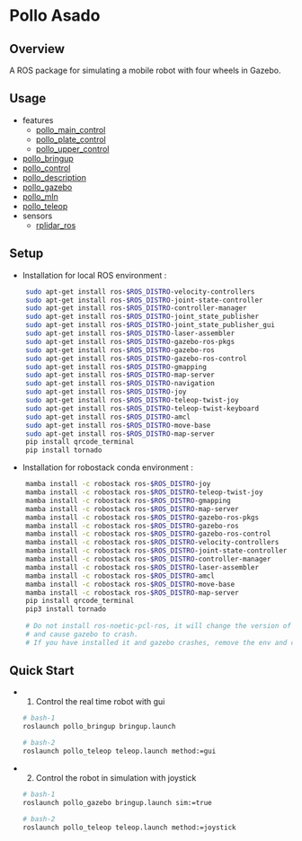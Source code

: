 # Pollo Asado
## Overview
A ROS package for simulating a mobile robot with four wheels in Gazebo.

## Usage
- features
    - [pollo_main_control](./features/pollo_main_control/README.md)
    - [pollo_plate_control](./features/pollo_plate_control/README.md)
    - [pollo_upper_control](./features/pollo_upper_control/README.md)
- [pollo_bringup](pollo_bringup/README.md)
- [pollo_control](pollo_control/README.md)
- [pollo_description](pollo_description/README.md)
- [pollo_gazebo](pollo_gazebo/README.md)
- [pollo_mln](pollo_mln/README.md)
- [pollo_teleop](pollo_teleop/README.md)
- sensors
    - [rplidar_ros](./sensors/rplidar_ros/README.md) 

## Setup   
- Installation for local ROS environment :  
```bash
    sudo apt-get install ros-$ROS_DISTRO-velocity-controllers 
    sudo apt-get install ros-$ROS_DISTRO-joint-state-controller 
    sudo apt-get install ros-$ROS_DISTRO-controller-manager 
    sudo apt-get install ros-$ROS_DISTRO-joint_state_publisher
    sudo apt-get install ros-$ROS_DISTRO-joint_state_publisher_gui
    sudo apt-get install ros-$ROS_DISTRO-laser-assembler 
    sudo apt-get install ros-$ROS_DISTRO-gazebo-ros-pkgs 
    sudo apt-get install ros-$ROS_DISTRO-gazebo-ros 
    sudo apt-get install ros-$ROS_DISTRO-gazebo-ros-control 
    sudo apt-get install ros-$ROS_DISTRO-gmapping 
    sudo apt-get install ros-$ROS_DISTRO-map-server 
    sudo apt-get install ros-$ROS_DISTRO-navigation 
    sudo apt-get install ros-$ROS_DISTRO-joy 
    sudo apt-get install ros-$ROS_DISTRO-teleop-twist-joy 
    sudo apt-get install ros-$ROS_DISTRO-teleop-twist-keyboard  
    sudo apt-get install ros-$ROS_DISTRO-amcl    
    sudo apt-get install ros-$ROS_DISTRO-move-base 
    sudo apt-get install ros-$ROS_DISTRO-map-server   
    pip install qrcode_terminal
    pip install tornado
```   

- Installation for robostack conda environment :  
```bash
    mamba install -c robostack ros-$ROS_DISTRO-joy 
    mamba install -c robostack ros-$ROS_DISTRO-teleop-twist-joy
    mamba install -c robostack ros-$ROS_DISTRO-gmapping 
    mamba install -c robostack ros-$ROS_DISTRO-map-server 
    mamba install -c robostack ros-$ROS_DISTRO-gazebo-ros-pkgs 
    mamba install -c robostack ros-$ROS_DISTRO-gazebo-ros 
    mamba install -c robostack ros-$ROS_DISTRO-gazebo-ros-control 
    mamba install -c robostack ros-$ROS_DISTRO-velocity-controllers 
    mamba install -c robostack ros-$ROS_DISTRO-joint-state-controller 
    mamba install -c robostack ros-$ROS_DISTRO-controller-manager 
    mamba install -c robostack ros-$ROS_DISTRO-laser-assembler   
    mamba install -c robostack ros-$ROS_DISTRO-amcl    
    mamba install -c robostack ros-$ROS_DISTRO-move-base    
    mamba install -c robostack ros-$ROS_DISTRO-map-server    
    pip install qrcode_terminal  
    pip3 install tornado      
    
    # Do not install ros-noetic-pcl-ros, it will change the version of some pkgs,     
    # and cause gazebo to crash.    
    # If you have installed it and gazebo crashes, remove the env and create a new one.   
```   

## Quick Start
- 1. Control the real time robot with gui
    ```bash
    # bash-1
    roslaunch pollo_bringup bringup.launch

    # bash-2
    roslaunch pollo_teleop teleop.launch method:=gui
    ```
- 2. Control the robot in simulation with joystick
    ```bash
    # bash-1
    roslaunch pollo_gazebo bringup.launch sim:=true

    # bash-2
    roslaunch pollo_teleop teleop.launch method:=joystick
    ```